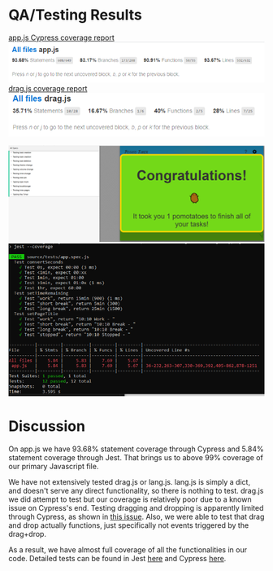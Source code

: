 # QA/Testing Results
[app.js Cypress coverage report](../../coverage/lcov-report/app.js.html)  
![Cypress coverage report](./covapp.png)  
[drag.js coverage report](../../coverage/lcov-report/drag.js.html)  
![Cypress coverage report](./covdrag.png)   

![Cypress coverage report](./res.png)  
![Jest coverage report](./jest.png)  

# Discussion
On app.js we have 93.68% statement coverage through Cypress and 5.84% statement coverage through Jest. That brings us to above 99% coverage of our primary Javascript file.

We have not extensively tested drag.js or lang.js. lang.js is simply a dict, and doesn't serve any direct functionality, so there is nothing to test. drag.js we did attempt to test but our coverage is relatively poor due to a known issue on Cypress's end. Testing dragging and dropping is apparently limited through Cypress, as shown in [this issue](https://github.com/cypress-io/cypress/issues/845). Also, we were able to test that drag and drop actually functions, just specifically not events triggered by the drag+drop.

As a result, we have almost full coverage of all the functionalities in our code. Detailed tests can be found in Jest [here](../../source/tests/app.spec.js) and Cypress [here](../../cypress/integration/e2e.spec.js).
